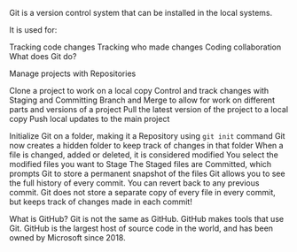 Git is a version control system that can be installed in the local systems.

It is used for:

Tracking code changes
Tracking who made changes
Coding collaboration
What does Git do?

Manage projects with Repositories

Clone a project to work on a local copy
Control and track changes with Staging and Committing
Branch and Merge to allow for work on different parts and versions of a project
Pull the latest version of the project to a local copy
Push local updates to the main project

Initialize Git on a folder, making it a Repository using `git init` command
Git now creates a hidden folder to keep track of changes in that folder
When a file is changed, added or deleted, it is considered modified
You select the modified files you want to Stage
The Staged files are Committed, which prompts Git to store a permanent snapshot of the files
Git allows you to see the full history of every commit.
You can revert back to any previous commit.
Git does not store a separate copy of every file in every commit, but keeps track of changes made in each commit!

What is GitHub?
Git is not the same as GitHub.
GitHub makes tools that use Git.
GitHub is the largest host of source code in the world, and has been owned by Microsoft since 2018.
